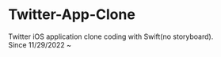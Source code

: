 # Twitter-App-Clone
Twitter iOS application clone coding with Swift(no storyboard).  
Since 11/29/2022 ~
